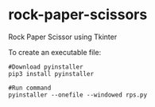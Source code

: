 # rock-paper-scissors
Rock Paper Scissor using Tkinter

To create an executable file:

```
#Download pyinstaller
pip3 install pyinstaller

#Run command
pyinstaller --onefile --windowed rps.py
```
